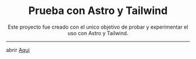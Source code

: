 <h1 align="center">Prueba con Astro y Tailwind</h1>
<p align="center"> Este proyecto fue creado con el unico objetivo de probar y experimentar el uso con Astro y Tailwind.</p>

---

abrir [Aqui](https://66dcf68ac492f208c7853bec--inquisitive-dolphin-925999.netlify.app/)